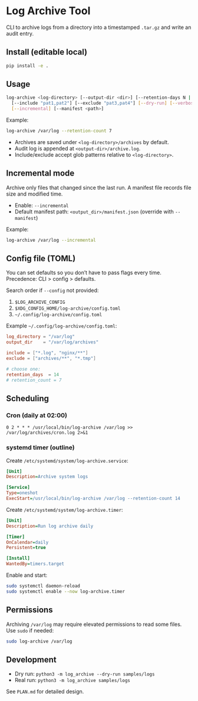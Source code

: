 # Log Archive Tool

CLI to archive logs from a directory into a timestamped `.tar.gz` and write an audit entry.

## Install (editable local)
```bash
pip install -e .
```

## Usage
```bash
log-archive <log-directory> [--output-dir <dir>] [--retention-days N | --retention-count N] \
  [--include "pat1,pat2"] [--exclude "pat3,pat4"] [--dry-run] [--verbose] [--config <path>] \
  [--incremental] [--manifest <path>]
```

Example:
```bash
log-archive /var/log --retention-count 7
```

- Archives are saved under `<log-directory>/archives` by default.
- Audit log is appended at `<output-dir>/archive.log`.
- Include/exclude accept glob patterns relative to `<log-directory>`.

## Incremental mode
Archive only files that changed since the last run. A manifest file records file size and modified time.

- Enable: `--incremental`
- Default manifest path: `<output_dir>/manifest.json` (override with `--manifest`)

Example:
```bash
log-archive /var/log --incremental
```

## Config file (TOML)
You can set defaults so you don’t have to pass flags every time. Precedence: CLI > config > defaults.

Search order if `--config` not provided:
1. `$LOG_ARCHIVE_CONFIG`
2. `$XDG_CONFIG_HOME/log-archive/config.toml`
3. `~/.config/log-archive/config.toml`

Example `~/.config/log-archive/config.toml`:
```toml
log_directory = "/var/log"
output_dir    = "/var/log/archives"

include = ["*.log", "nginx/**"]
exclude = ["archives/**", "*.tmp"]

# choose one:
retention_days  = 14
# retention_count = 7
```

## Scheduling

### Cron (daily at 02:00)
```cron
0 2 * * * /usr/local/bin/log-archive /var/log >> /var/log/archives/cron.log 2>&1
```

### systemd timer (outline)
Create `/etc/systemd/system/log-archive.service`:
```ini
[Unit]
Description=Archive system logs

[Service]
Type=oneshot
ExecStart=/usr/local/bin/log-archive /var/log --retention-count 14
```

Create `/etc/systemd/system/log-archive.timer`:
```ini
[Unit]
Description=Run log archive daily

[Timer]
OnCalendar=daily
Persistent=true

[Install]
WantedBy=timers.target
```

Enable and start:
```bash
sudo systemctl daemon-reload
sudo systemctl enable --now log-archive.timer
```

## Permissions
Archiving `/var/log` may require elevated permissions to read some files. Use `sudo` if needed:
```bash
sudo log-archive /var/log
```

## Development
- Dry run: `python3 -m log_archive --dry-run samples/logs`
- Real run: `python3 -m log_archive samples/logs`

See `PLAN.md` for detailed design.
